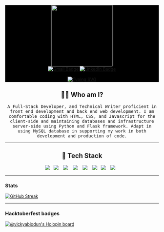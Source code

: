 <div id="header" align="center" style = "background-color:#000000">
  <img src="https://media.giphy.com/media/NgurY1o4z080Jfoyzw/giphy.gif" width="200" height= "200"/>
</div>


<div id="badges"  align="center" style = "background-color:#000000">
                                        
  <a href="mailto:abiodunvictoria28@gmail.com" target = "_blank">
    <img src="https://img.shields.io/badge/Gmail-D14836?style=for-the-badge&logo=gmail&logoColor=white" alt="Gmail Badge"/>
  </a>
  <a href="https://www.linkedin.com/in/abiodun-victoria-0122a6192/" target = "_blank">
    <img src="https://img.shields.io/badge/LinkedIn-blue?style=for-the-badge&logo=linkedin&logoColor=white" alt="LinkedIn Badge"/>
  </a>
    <br><br>
  <a href="https://git.io/typing-svg"><img src="https://readme-typing-svg.demolab.com?font=Fira+Code&size=30&pause=1000&color=F73ADA&multiline=true&width=435&lines=Welcome+👋🏽+I'm+Victoria+.%F0%9F%91%8B" alt="Typing SVG" /></a>
</div>

<h2 align="center"> 👨‍💻 Who am I?</h2>
<p align="center">
  <samp> A Full-Stack Developer, and Technical Writer proficient in front end development and back end web development. I am comfortable coding with HTML, CSS, and Javascript for the client-side and maintaining databases and infrastructure server-side using Python and Flask framework. Adapt in using MySQL database in supporting my work in both development and production of code.
  </samp>
</p>

<hr>

<h2 align="center"> 🔭 Tech Stack </h2>
<p align="center">
  <img src="https://img.shields.io/badge/-html5-005571?style=for-the-badge&logo=html5" />&nbsp;&nbsp;
  <img src="https://img.shields.io/badge/css3-316192?style=for-the-badge&logo=css3&logoColor=white" />&nbsp;&nbsp;&nbsp;
  <img src="https://img.shields.io/badge/Bootstrap-23F7931E?style=for-the-badge&logo=Bootstrap&logoColor=white" />&nbsp;&nbsp;&nbsp;
  <img src="https://img.shields.io/badge/Javascript-%230db7ed.svg?style=for-the-badge&logo=Javascript&logoColor=white" />&nbsp;&nbsp;&nbsp;
  <img src="https://img.shields.io/badge/React-00000F?style=for-the-badge&logo=React&logoColor=white" />&nbsp;&nbsp;&nbsp;
  <img src="https://img.shields.io/badge/Python-14354C?style=for-the-badge&logo=python&logoColor=white" />&nbsp;&nbsp;
  <img src="https://img.shields.io/badge/flask-E97627?style=for-the-badge&logo=flask&logoColor=white" />&nbsp;&nbsp;&nbsp;
  <img src="https://img.shields.io/badge/MySQL-00000F?style=for-the-badge&logo=mysql&logoColor=white" />&nbsp;&nbsp;&nbsp;
  
</p>

<hr>


### Stats

[![GitHub Streak](http://github-readme-streak-stats.herokuapp.com?user=Vickyabiodun&theme=radical)](https://git.io/streak-stats)

<hr>

### Hacktoberfest badges

[![@vickyabiodun's Holopin board](https://holopin.me/vickyabiodun)](https://holopin.io/@vickyabiodun)
